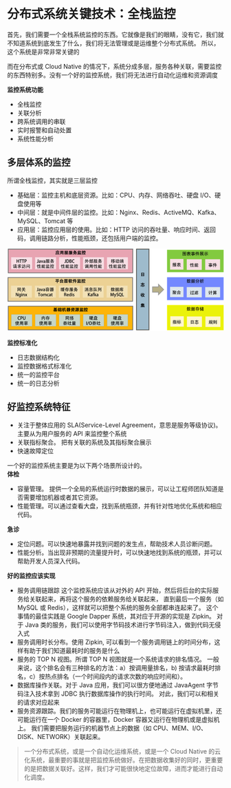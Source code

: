 # 分布式系统关键技术：全栈监控

首先，我们需要一个全栈系统监控的东西。它就像是我们的眼睛，没有它，我们就不知道系统到底发生了什么，我们将无法管理或是运维整个分布式系统。
所以，这个系统是非常非常关键的

而在分布式或 Cloud Native 的情况下，系统分成多层，服务各种关联，需要监控的东西特别多。没有一个好的监控系统，我们将无法进行自动化运维和资源调度

**监控系统功能**
- 全栈监控
- 关联分析
- 跨系统调用的串联
- 实时报警和自动处置
- 系统性能分析

## 多层体系的监控

所谓全栈监控，其实就是三层监控

- 基础层：监控主机和底层资源。比如：CPU、内存、网络吞吐、硬盘 I/O、硬盘使用等
- 中间层：就是中间件层的监控。比如：Nginx、Redis、ActiveMQ、Kafka、MySQL、Tomcat 等
- 应用层：监控应用层的使用。比如：HTTP 访问的吞吐量、响应时间、返回码，调用链路分析，性能瓶颈，还包括用户端的监控。

![全栈监控](全栈监控.png)

**监控标准化**
- 日志数据结构化
- 监控数据格式标准化
- 统一的监控平台
- 统一的日志分析

## 好监控系统特征

- 关注于整体应用的 SLA(Service-Level Agreement，意思是服务等级协议)。主要从为用户服务的 API 来监控整个系统
- 关联指标聚合。 把有关联的系统及其指标聚合展示
- 快速故障定位

一个好的监控系统主要是为以下两个场景所设计的。  
**体检**
- 容量管理。 提供一个全局的系统运行时数据的展示，可以让工程师团队知道是否需要增加机器或者其它资源。
- 性能管理。可以通过查看大盘，找到系统瓶颈，并有针对性地优化系统和相应代码。

**急诊**
- 定位问题。可以快速地暴露并找到问题的发生点，帮助技术人员诊断问题。
- 性能分析。当出现非预期的流量提升时，可以快速地找到系统的瓶颈，并可以帮助开发人员深入代码。

**好的监控应该实现**
- 服务调用链跟踪 这个监控系统应该从对外的 API 开始，然后将后台的实际服务给关联起来，再将这个服务的依赖服务给关联起来，
  直到最后一个服务（如 MySQL 或 Redis），这样就可以把整个系统的服务全部都串连起来了。
  这个事情的最佳实践是 Google Dapper 系统，其对应于开源的实现是 Zipkin。
  对于 Java 类的服务，我们可以使用字节码技术进行字节码注入，做到代码无侵入式
- 服务调用时长分布。使用 Zipkin, 可以看到一个服务调用链上的时间分布，这样有助于我们知道最耗时的服务是什么
- 服务的 TOP N 视图。所谓 TOP N 视图就是一个系统请求的排名情况。
  一般来说，这个排名会有三种排名的方法：a）按调用量排名，b) 按请求最耗时排名，c）按热点排名（一个时间段内的请求次数的响应时间和）。
- 数据库操作关联。对于 Java 应用，我们可以很方便地通过 JavaAgent 字节码注入技术拿到 JDBC 执行数据库操作的执行时间。
  对此，我们可以和相关的请求对应起来
- 服务资源跟踪。我们的服务可能运行在物理机上，也可能运行在虚拟机里，还可能运行在一个 Docker 的容器里，Docker 容器又运行在物理机或是虚拟机上。
  我们需要把服务运行的机器节点上的数据（如 CPU、MEM、I/O、DISK、NETWORK）关联起来。

> 一个分布式系统，或是一个自动化运维系统，或是一个 Cloud Native 的云化系统，最重要的事就是把监控系统做好。在把数据收集好的同时，更重要的是把数据关联好。这样，我们才可能很快地定位故障，进而才能进行自动化调度。
